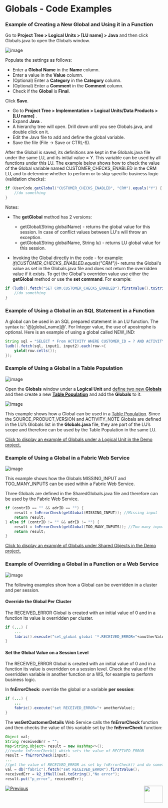 # Globals - Code Examples

### Example of Creating a New Global and Using it in a Function

<studio>
	
Go to **Project Tree > Logical Units > [LU name] > Java** and then click Globals.java to open the Globals window.

![image](images/08_04_01_NEW_GLOBAL.png)
	
Populate the settings as follows:
  * Enter a **Global Name** in the **Name** column.
  * Enter a value in the **Value** column.
  * (Optional) Enter a **Category** in the **Category** column.
  * (Optional) Enter a **Comment** in the **Comment** column.
  * Check if the **Global** is **Final**.
	
Click **Save**.

</studio>

<web>
	
* Go to **Project Tree > Implementation > Logical Units/Data Products > [LU name]** .
* Expand **Java** .
* A hierarchy tree will open. Drill down until you see Globals.java, and double click on it.
* Edit the Java file to add and define the global variable.
* Save the file (File -> Save or CTRL-S). 

</web>

After the Global is saved, its definitions are kept in the Globals.java file under the same LU, and its initial value = Y. This variable can be used by all functions under this LU. The example below shows how to check the value of the Global variable named CUSTOMER_CHECKS_ENABLED in the CRM LU, and to determine whether to perform or to skip specific business logic (validation checks):

~~~java
if (UserCode.getGlobal("CUSTOMER_CHECKS_ENABLED", "CRM").equals("Y") {
	//do something
}
~~~

Notes: 
- The **getGlobal** method has 2 versions:
	- getGlobal(String globalName) - returns the global value for this session. In case of conflict values between LU's will throw an exception.
	- getGlobal(String globalName, String lu) - returns LU global value for this session.

- Invoking the Global directly in the code - for example: *if(CUSTOMER_CHECKS_ENABLED.equals("CRM"))*- returns the Global's value as set in the Globals.java file and does not return the overridden value if it exists. To get the Global's overriden value use either the **getGlobal** method or use the **set command**. For example:

~~~java
if (ludb().fetch("SET CRM.CUSTOMER_CHECKS_ENABLED").firstValue().toString().equals("Y")) {
	//do something
}
~~~

### Example of Using a Global in an SQL Statement in a Function

A global can be used in an SQL prepared statement in an LU function. The syntax is: '@[global_name]@'. For Integer value, the use of apostrophe is optional. Here is an example of using a global called NEW_IND: 

~~~java
String sql = "SELECT * From ACTIVITY WHERE CUSTOMER_ID = ? AND ACTIVITY_ID = ? AND NEW_NOTE_IND = @NEW_IND@";
ludb().fetch(sql, input1, input2).each(row->{
    yield(row.cells());
});
~~~

<studio>

### Example of Using a Global in a Table Population

![image](images/08_04_02_TABLE_POPULATION.png)

Open the **Globals** window under a **Logical Unit** and [define two new **Globals**](/articles/08_globals/01_globals_overview.md) and then create a new [**Table Population**](/articles/07_table_population/01_table_population_overview.md) and add the **Globals** to it.

![image](images/08_04_03_new_Table_Population.png)

This example shows how a Global can be used in a [Table Population](/articles/07_table_population/01_table_population_overview.md). Since the SOURCE_PRODUCT_VERSION and ACTIVITY_NOTE Globals are defined in the LU’s Globals list in the **Globals.java** file, they are part of the LU’s scope and therefore can be used by the Table Population in the same LU.

[Click to display an example of Globals under a Logical Unit in the Demo project.](/articles/demo_project/README.md)

</studio>

### Example of Using a Global in a Fabric Web Service

<studio>

![image](images/08_04_04_GLOBAL_IN_WS.png)

</studio>

This example shows how the Globals MISSING_INPUT and TOO_MANY_INPUTS can be used within a Fabric Web Service.

Three Globals are defined in the SharedGlobals.java file and therefore can be used by the Fabric Web Service.

~~~java
if (contrID == "" && adrID == "") {
	result = fnErrorCheck(getGlobal(MISSING_INPUT)); //Missing input
	return result;	
} else if (contrID != "" && adrID != "") {
	result = fnErrorCheck(getGlobal(TOO_MANY_INPUTS)); //Too many inputs
	return result;
}
~~~


[Click to display an example of Globals under Shared Objects in the Demo project.](/articles/demo_project/README.md)

### Example of Overriding a Global in a Function or a Web Service

<studio>

![image](images/08_04_05_FUNC_OR_WS.png)

</studio>

The following examples show how a Global can be overridden in a cluster and per session.

#### Override the Global Per Cluster
The RECEIVED_ERROR Global is created with an initial value of 0 and in a function its value is overridden per cluster.

~~~java
if (...) {
	...
	fabric().execute("set_global global '*.RECEIVED_ERROR="+anotherValue+"'");
}
~~~


#### Set the Global Value on a Session Level

The RECEIVED_ERROR Global is created with an initial value of 0 and in a function its value is overridden on a session level. Check the value of the overridden variable in another function or a WS, for example to perform business logic. 

In **fnErrorCheck:** override the global or a variable **per session**:

~~~java
if (...) {
	...
    fabric().execute("set RECEIVED_ERROR="+ anotherValue);
}
~~~


The **wsGetCustomerDetails** Web Service calls the **fnErrorCheck** function and then checks the value of this variable set by the **fnErrorCheck** function:

~~~java
Object val;
String receivedErr = "";
Map<String,Object> result = new HashMap<>(); 
//invoke fnErrorCheck() which sets the value of RECEIVED_ERROR
result = fnErrorCheck(input); 
...
//get the value of RECEIVED_ERROR as set by fnErrorCheck() and do something...
val = db("fabric").fetch("set RECEIVED_ERROR").firstValue();
receivedErr = k2_ifNull(val.toString(),"No error");
result.put("p_error", receivedErr);
~~~



[![Previous](/articles/images/Previous.png)](/articles/08_globals/03_set_globals.md)  [<img align="right" width="60" height="54" src="/articles/images/Next.png">](/articles/08_globals/05_globals_overrides_priorities.md)



